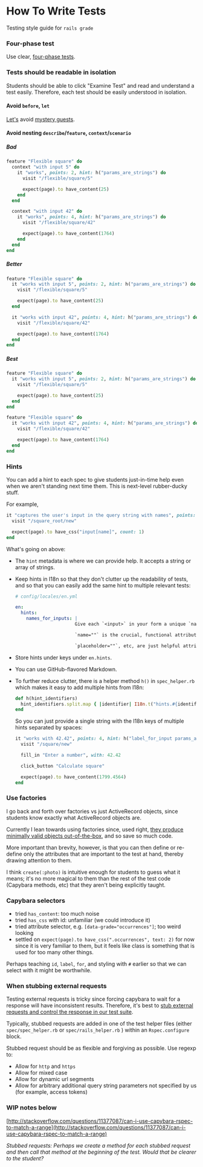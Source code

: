 # How To Write Tests

Testing style guide for `rails grade`

### Four-phase test

Use clear, [four-phase tests](https://robots.thoughtbot.com/four-phase-test).

### Tests should be readable in isolation

Students should be able to click "Examine Test" and read and understand a test easily. Therefore, each test should be easily understood in isolation.

#### Avoid `before`, `let`

[Let's](https://robots.thoughtbot.com/lets-not#will-our-mystery-guest-please-leave) avoid [mystery guests](https://robots.thoughtbot.com/mystery-guest).

#### Avoid nesting `describe`/`feature`, `context`/`scenario`

##### Bad

```ruby
feature "Flexible square" do
  context "with input 5" do
    it "works", points: 2, hint: h("params_are_strings") do
      visit "/flexible/square/5"

      expect(page).to have_content(25)
    end
  end

  context "with input 42" do
    it "works", points: 4, hint: h("params_are_strings") do
      visit "/flexible/square/42"

      expect(page).to have_content(1764)
    end
  end
end
```

##### Better

```ruby
feature "Flexible square" do
  it "works with input 5", points: 2, hint: h("params_are_strings") do
    visit "/flexible/square/5"

    expect(page).to have_content(25)
  end

  it "works with input 42", points: 4, hint: h("params_are_strings") do
    visit "/flexible/square/42"

    expect(page).to have_content(1764)
  end
end
```

##### Best

```ruby
feature "Flexible square" do
  it "works with input 5", points: 2, hint: h("params_are_strings") do
    visit "/flexible/square/5"

    expect(page).to have_content(25)
  end
end

feature "Flexible square" do
  it "works with input 42", points: 4, hint: h("params_are_strings") do
    visit "/flexible/square/42"

    expect(page).to have_content(1764)
  end
end
```

### Hints

You can add a hint to each spec to give students just-in-time help even when we aren't standing next time them. This is next-level rubber-ducky stuff.

For example,

```ruby
it "captures the user's input in the query string with names", points: 4, hint: h("names_for_inputs") do
  visit "/square_root/new"

  expect(page).to have_css("input[name]", count: 1)
end
```

What's going on above:

- The `hint` metadata is where we can provide help. It accepts a string or array of strings.
- Keep hints in I18n so that they don't clutter up the readability of tests, and so that you can easily add the same hint to multiple relevant tests:

    ```yml
    # config/locales/en.yml
    
    en:
      hints:
        names_for_inputs: |
                          Give each `<input>` in your form a unique `name=""` attribute.

                          `name=""` is the crucial, functional attribute of an `<input>` that determines what the user's input gets labeled as in the query string, and therefore what key it gets stored under in the `params` hash, and therefore how you will access it in your next RCAV.

                          `placeholder=""`, etc, are just helpful attributes to use to be user-friendly. `name=""` is the functional one.
    ```
    
- Store hints under keys under `en.hints`.
- You can use GitHub-flavored Markdown.
- To further reduce clutter, there is a helper method `h()` in `spec_helper.rb` which makes it easy to add multiple hints from I18n:

    ```ruby
    def h(hint_identifiers)
      hint_identifiers.split.map { |identifier| I18n.t("hints.#{identifier}") }
    end
    ```
    
    So you can just provide a single string with the I18n keys of multiple hints separated by spaces:
    
    ```ruby
    it "works with 42.42", points: 4, hint: h("label_for_input params_are_strings") do
      visit "/square/new"

      fill_in "Enter a number", with: 42.42

      click_button "Calculate square"

      expect(page).to have_content(1799.4564)
    end
    ```

### Use factories

I go back and forth over factories vs just ActiveRecord objects, since students know exactly what ActiveRecord objects are.

Currently I lean towards using factories since, used right, [they produce minimally valid objects out-of-the-box](https://robots.thoughtbot.com/factories-should-be-the-bare-minimum), and so save so much code.

More important than brevity, however, is that you can then define or re-define only the attributes that are important to the test at hand, thereby drawing attention to them.

I think `create(:photo)` is intuitive enough for students to guess what it means; it's no more magical to them than the rest of the test code \(Capybara methods, etc\) that they aren't being explicitly taught.

### Capybara selectors

* tried `has_content`: too much noise
* tried `has_css` with id: unfamiliar \(we could introduce it\)
* tried attribute selector, e.g. `[data-grade="occurrences"]`; too weird looking
* settled on `expect(page).to have_css(".occurrences", text: 2)` for now since it is very familiar to them, but it feels like class is something that is used for too many other things.

Perhaps teaching `id`, `label`, `for`, and styling with `#` earlier so that we can select with it might be worthwhile.

### When stubbing external requests

Testing external requests is tricky since forcing capybara to wait for a response will have inconsistent results. Therefore, it's best to [stub external requests and control the response in our test suite](https://robots.thoughtbot.com/how-to-stub-external-services-in-tests#create-a-fake-hello-sinatra).

Typically, stubbed requests are added in one of the test helper files \(either `spec/spec_helper.rb` or `spec/rails_helper.rb` \) within an `Rspec.configure` block.

Stubbed request should be as flexible and forgiving as possible. Use regexp to:

* Allow for `http` and `https`
* Allow for mixed case
* Allow for dynamic url segments
* Allow for arbitrary additional query string parameters not specified by us \(for example, access tokens\)

### WIP notes below

[http://stackoverflow.com/questions/11377087/can-i-use-capybara-rspec-to-match-a-range](http://stackoverflow.com/questions/11377087/can-i-use-capybara-rspec-to-match-a-range)

_Stubbed requests: Perhaps we create a method for each stubbed request and then call that method at the beginning of the test. Would that be clearer to the student?_
